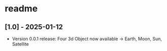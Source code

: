 # readme

## [1.0] - 2025-01-12

- Version 0.0.1 release: Four 3d Object now available -> Earth, Moon, Sun, Satellite